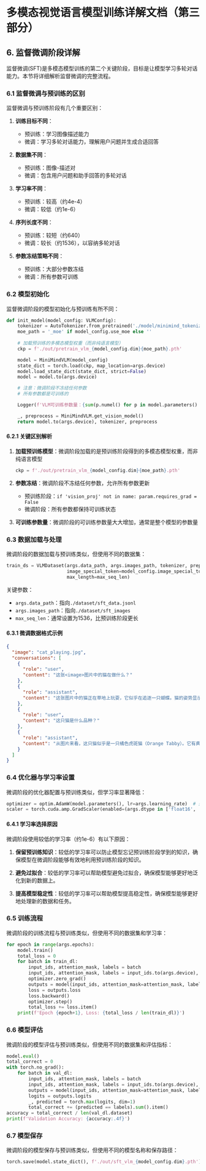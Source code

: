 # 多模态视觉语言模型训练详解文档（第三部分）

## 6. 监督微调阶段详解

监督微调(SFT)是多模态模型训练的第二个关键阶段，目标是让模型学习多轮对话能力。本节将详细解析监督微调的完整流程。

### 6.1 监督微调与预训练的区别

监督微调与预训练阶段有几个重要区别：

1. **训练目标不同**：
   - 预训练：学习图像描述能力
   - 微调：学习多轮对话能力，理解用户问题并生成合适回答

2. **数据集不同**：
   - 预训练：图像-描述对
   - 微调：包含用户问题和助手回答的多轮对话

3. **学习率不同**：
   - 预训练：较高（约4e-4）
   - 微调：较低（约1e-6）

4. **序列长度不同**：
   - 预训练：较短（约640）
   - 微调：较长（约1536），以容纳多轮对话

5. **参数冻结策略不同**：
   - 预训练：大部分参数冻结
   - 微调：所有参数可训练

### 6.2 模型初始化

监督微调阶段的模型初始化与预训练有所不同：

```python
def init_model(model_config: VLMConfig):
    tokenizer = AutoTokenizer.from_pretrained('./model/minimind_tokenizer')
    moe_path = '_moe' if model_config.use_moe else ''
    
    # 加载预训练的多模态模型权重（而非纯语言模型）
    ckp = f'./out/pretrain_vlm_{model_config.dim}{moe_path}.pth'

    model = MiniMindVLM(model_config)
    state_dict = torch.load(ckp, map_location=args.device)
    model.load_state_dict(state_dict, strict=False)
    model = model.to(args.device)

    # 注意：微调阶段不冻结任何参数
    # 所有参数都是可训练的

    Logger(f'VLM可训练参数量：{sum(p.numel() for p in model.parameters() if p.requires_grad) / 1e6:.3f} 百万')

    _, preprocess = MiniMindVLM.get_vision_model()
    return model.to(args.device), tokenizer, preprocess
```

#### 6.2.1 关键区别解析

1. **加载预训练模型**：微调阶段加载的是预训练阶段得到的多模态模型权重，而非纯语言模型
   ```python
   ckp = f'./out/pretrain_vlm_{model_config.dim}{moe_path}.pth'
   ```

2. **参数冻结**：微调阶段不冻结任何参数，允许所有参数更新
   - 预训练阶段：`if 'vision_proj' not in name: param.requires_grad = False`
   - 微调阶段：所有参数都保持可训练状态

3. **可训练参数量**：微调阶段的可训练参数量大大增加，通常是整个模型的参数量

### 6.3 数据加载与处理

微调阶段的数据加载与预训练类似，但使用不同的数据集：

```python
train_ds = VLMDataset(args.data_path, args.images_path, tokenizer, preprocess=preprocess,
                      image_special_token=model_config.image_special_token,
                      max_length=max_seq_len)
```

关键参数：
- `args.data_path`：指向`./dataset/sft_data.jsonl`
- `args.images_path`：指向`./dataset/sft_images`
- `max_seq_len`：通常设置为1536，比预训练阶段更长

#### 6.3.1 微调数据格式示例

```json
{
  "image": "cat_playing.jpg",
  "conversations": [
    {
      "role": "user",
      "content": "这张<image>图片中的猫在做什么？"
    },
    {
      "role": "assistant",
      "content": "这张图片中的猫正在草地上玩耍，它似乎在追逐一只蝴蝶。猫的姿势显示它正在跳跃，看起来非常活跃和开心。"
    },
    {
      "role": "user",
      "content": "这只猫是什么品种？"
    },
    {
      "role": "assistant",
      "content": "从图片来看，这只猫似乎是一只橘色虎斑猫（Orange Tabby）。它有典型的橘色毛发和条纹图案。虎斑猫不是特定的品种，而是一种毛色图案，可以出现在多种猫品种中。"
    }
  ]
}
```

### 6.4 优化器与学习率设置

微调阶段的优化器配置与预训练类似，但学习率显著降低：

```python
optimizer = optim.AdamW(model.parameters(), lr=args.learning_rate)  # 通常lr=1e-6
scaler = torch.cuda.amp.GradScaler(enabled=(args.dtype in ['float16', 'bfloat16']))
```

#### 6.4.1 学习率选择原因

微调阶段使用较低的学习率（约1e-6）有以下原因：

1. **保留预训练知识**：较低的学习率可以防止模型忘记预训练阶段学到的知识，确保模型在微调阶段能够有效地利用预训练阶段的知识。

2. **避免过拟合**：较低的学习率可以帮助模型避免过拟合，确保模型能够更好地泛化到新的数据上。

3. **提高模型稳定性**：较低的学习率可以帮助模型提高稳定性，确保模型能够更好地处理新的数据和任务。

### 6.5 训练流程

微调阶段的训练流程与预训练类似，但使用不同的数据集和学习率：

```python
for epoch in range(args.epochs):
    model.train()
    total_loss = 0
    for batch in train_dl:
        input_ids, attention_mask, labels = batch
        input_ids, attention_mask, labels = input_ids.to(args.device), attention_mask.to(args.device), labels.to(args.device)
        optimizer.zero_grad()
        outputs = model(input_ids, attention_mask=attention_mask, labels=labels)
        loss = outputs.loss
        loss.backward()
        optimizer.step()
        total_loss += loss.item()
    print(f'Epoch {epoch+1}, Loss: {total_loss / len(train_dl)}')
```

### 6.6 模型评估

微调阶段的模型评估与预训练类似，但使用不同的数据集和评估指标：

```python
model.eval()
total_correct = 0
with torch.no_grad():
    for batch in val_dl:
        input_ids, attention_mask, labels = batch
        input_ids, attention_mask, labels = input_ids.to(args.device), attention_mask.to(args.device), labels.to(args.device)
        outputs = model(input_ids, attention_mask=attention_mask, labels=labels)
        logits = outputs.logits
        _, predicted = torch.max(logits, dim=1)
        total_correct += (predicted == labels).sum().item()
accuracy = total_correct / len(val_dl.dataset)
print(f'Validation Accuracy: {accuracy:.4f}')
```

### 6.7 模型保存

微调阶段的模型保存与预训练类似，但使用不同的模型名称和保存路径：

```python
torch.save(model.state_dict(), f'./out/sft_vlm_{model_config.dim}.pth')
